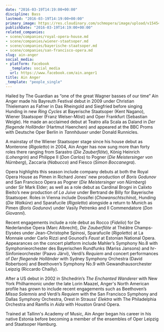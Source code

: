 ```yaml
---
date: "2016-03-19T14:19:00+00:00"
discipline: Bass
lastmod: "2016-03-19T14:19:00+00:00"
primary_image: https://res.cloudinary.com/schmopera/image/upload/v1545409169/media/webhook-uploads/1458397054711/2016-03-19---Ain-Anger.jpg.jpg
publishDate: "2016-03-19T14:19:00+00:00"
related_companies:
- scene/companies/royal-opera-house.md
- scene/companies/wiener-staatsoper.md
- scene/companies/bayerische-staatsoper.md
- scene/companies/san-francisco-opera.md
slug: ain-anger
social_media:
- platform: Facebook
  _template: social_media
  url: https://www.facebook.com/ain.anger1
title: Ain Anger
_template: "people_single"
---
```


Hailed by The Guardian as “one of the great Wagner basses of our time” Ain Anger made his Bayreuth Festival debut in 2009 under Christian Thielemann as Fafner in Das Rheingold and Siegfried before singing Hunding in new *Ring Cycles* at Bayerische Staatsoper (Kent Nagano), Wiener Staatsoper (Franz Welser-Möst) and Oper Frankfurt (Sebastian Weigle). He made an acclaimed debut at Teatro alla Scala as Daland in *Der fliegende Holländer* (Hartmut Haenchen) and appeared at the BBC Proms with Deutsche Oper Berlin in *Tannhäuser* under Donald Runnicles.

A mainstay of the Wiener Staatsoper stage since his house debut as Monterone (*Rigoletto*) in 2004, Ain Anger has now sung more than forty roles there ranging from Sarastro (*Die Zauberflöte*), König Heinrich (*Lohengrin*) and Philippe II (*Don Carlos*) to Pogner (*Die Meistersinger von Nürnberg*), Zaccaria (*Nabucco*) and Fiesco (*Simon Boccanegra*). 

Opera highlights this season include company debuts at both the Royal Opera House as Pimen in Richard Jones’ new production of *Boris Godunov* and San Francisco Opera as Pogner (*Die Meistersinger von Nürnberg*) under Sir Mark Elder; as well as a role debut as Cardinal Brogni in Calixto Bieito’s new production of *La Juive* under Bertrand de Billy for Bayerische Staatsoper. Roles in Vienna include Dossifei (*Chowanschtschina*), Hunding (*Die Walküre*) and Sparafucile (*Rigoletto*) alongside a return to Munich as Pimen (*Boris Godunov*) under Vasily Petrenko and Il Commendatore (*Don Giovanni*).

Recent engagements include a role debut as Rocco (*Fidelio*) for De Nederlandse Opera (Marc Albrecht), *Die Zauberflöte* at Théâtre Champs-Elysées under Jean-Christophe Spinosi, Sparafucile (*Rigoletto*) at La Monnaie under Carlo Rizzi and Gounod’s *Faust* at Estonian National Opera. Appearances on the concert platform include Mahler’s Symphony No.8 with Symphonieorchester des Bayerischen Rundfunks (Mariss Jansons) and hr-Sinfonieorchester (Paavo Järvi), Verdi’s *Requiem* and concert performances of *Der fliegende Holländer* with Sydney Symphony Orchestra (David Robertson) and Beethoven’s Symphony No.9 with Gewandhausorchester Leipzig (Riccardo Chailly).

After a US debut in 2002 in Shchedrin’s *The Enchanted Wanderer* with New York Philharmonic under the late Lorin Maazel, Anger's North American profile has grown to include recent engagements such as Beethoven’s *Missa Solemnis* and Verdi’s *Requiem* with the San Francisco Symphony and Dallas Symphony Orchestra, Orest in Strauss’ *Elektra* with The Philadelphia Orchestra and Ramfis in *Aida* with Houston Grand Opera. 

Trained at Tallinn's Academy of Music, Ain Anger began his career in his native Estonia before becoming a member of the ensembles of Oper Leipzig and Staatsoper Hamburg.

